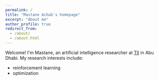 ```yaml
---
permalink: /
title: "Mastane Achab's homepage"
excerpt: "About me"
author_profile: true
redirect_from:
  - /about/
  - /about.html
---
```


Welcome! I'm Mastane, an artificial intelligence researcher at <a href='https://www.tii.ae/'>TII</a> in Abu Dhabi.
My research interests include:
<!-- * ranking data -->
* reinforcement learning <!-- (distributional) reinforcement learning -->
* optimization  <!-- the checkered regression model -->


<!-- <img src="https://mastane.github.io/images/rotating_plot_00_xor.gif" width="100%" height="100%"> -->
